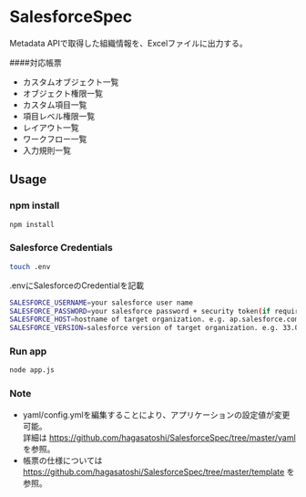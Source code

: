 SalesforceSpec
============
Metadata APIで取得した組織情報を、Excelファイルに出力する。

####対応帳票
* カスタムオブジェクト一覧
* オブジェクト権限一覧
* カスタム項目一覧
* 項目レベル権限一覧
* レイアウト一覧
* ワークフロー一覧
* 入力規則一覧

Usage
------------

### npm install

```bash
npm install
```

### Salesforce Credentials

```bash
touch .env
```

.envにSalesforceのCredentialを記載

```bash
SALESFORCE_USERNAME=your salesforce user name
SALESFORCE_PASSWORD=your salesforce password + security token(if required)
SALESFORCE_HOST=hostname of target organization. e.g. ap.salesforce.com
SALESFORCE_VERSION=salesforce version of target organization. e.g. 33.0
```

### Run app

```bash
node app.js
```

### Note
* yaml/config.ymlを編集することにより、アプリケーションの設定値が変更可能。<br/>
詳細は https://github.com/hagasatoshi/SalesforceSpec/tree/master/yaml を参照。
* 帳票の仕様については https://github.com/hagasatoshi/SalesforceSpec/tree/master/template を参照。



